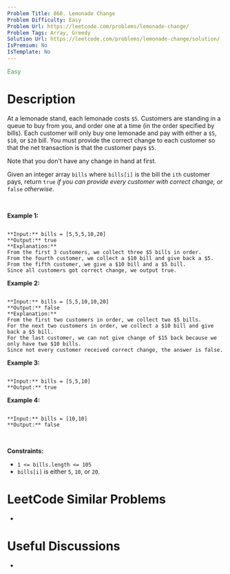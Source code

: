 ```yaml
---
Problem Title: 860. Lemonade Change
Problem Difficulty: Easy
Problem Url: https://leetcode.com/problems/lemonade-change/
Problem Tags: Array, Greedy
Solution Url: https://leetcode.com/problems/lemonade-change/solution/
IsPremium: No
IsTemplate: No
---
```


<span style="color: rgb(67, 160, 71);">Easy</span>

# Description

At a lemonade stand, each lemonade costs `$5`. Customers are standing in a queue to buy from you, and order one at a time (in the order specified by bills). Each customer will only buy one lemonade and pay with either a `$5`, `$10`, or `$20` bill. You must provide the correct change to each customer so that the net transaction is that the customer pays `$5`.


Note that you don't have any change in hand at first.


Given an integer array `bills` where `bills[i]` is the bill the `ith` customer pays, return `true` *if you can provide every customer with correct change, or* `false` *otherwise*.


 


**Example 1:**



```

**Input:** bills = [5,5,5,10,20]
**Output:** true
**Explanation:** 
From the first 3 customers, we collect three $5 bills in order.
From the fourth customer, we collect a $10 bill and give back a $5.
From the fifth customer, we give a $10 bill and a $5 bill.
Since all customers got correct change, we output true.

```

**Example 2:**



```

**Input:** bills = [5,5,10,10,20]
**Output:** false
**Explanation:** 
From the first two customers in order, we collect two $5 bills.
For the next two customers in order, we collect a $10 bill and give back a $5 bill.
For the last customer, we can not give change of $15 back because we only have two $10 bills.
Since not every customer received correct change, the answer is false.

```

**Example 3:**



```

**Input:** bills = [5,5,10]
**Output:** true

```

**Example 4:**



```

**Input:** bills = [10,10]
**Output:** false

```

 


**Constraints:**


* `1 <= bills.length <= 105`
* `bills[i]` is either `5`, `10`, or `20`.




# LeetCode Similar Problems

- []()

# Useful Discussions

- []()

